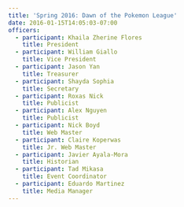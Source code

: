 ```yaml
---
title: 'Spring 2016: Dawn of the Pokemon League'
date: 2016-01-15T14:05:03-07:00
officers:
  - participant: Khaila Zherine Flores
    title: President
  - participant: William Giallo
    title: Vice President
  - participant: Jason Yan
    title: Treasurer
  - participant: Shayda Sophia
    title: Secretary
  - participant: Roxas Nick
    title: Publicist
  - participant: Alex Nguyen
    title: Publicist
  - participant: Nick Boyd
    title: Web Master
  - participant: Claire Koperwas
    title: Jr. Web Master
  - participant: Javier Ayala-Mora
    title: Historian
  - participant: Tad Mikasa
    title: Event Coordinator
  - participant: Eduardo Martinez
    title: Media Manager
---
```

